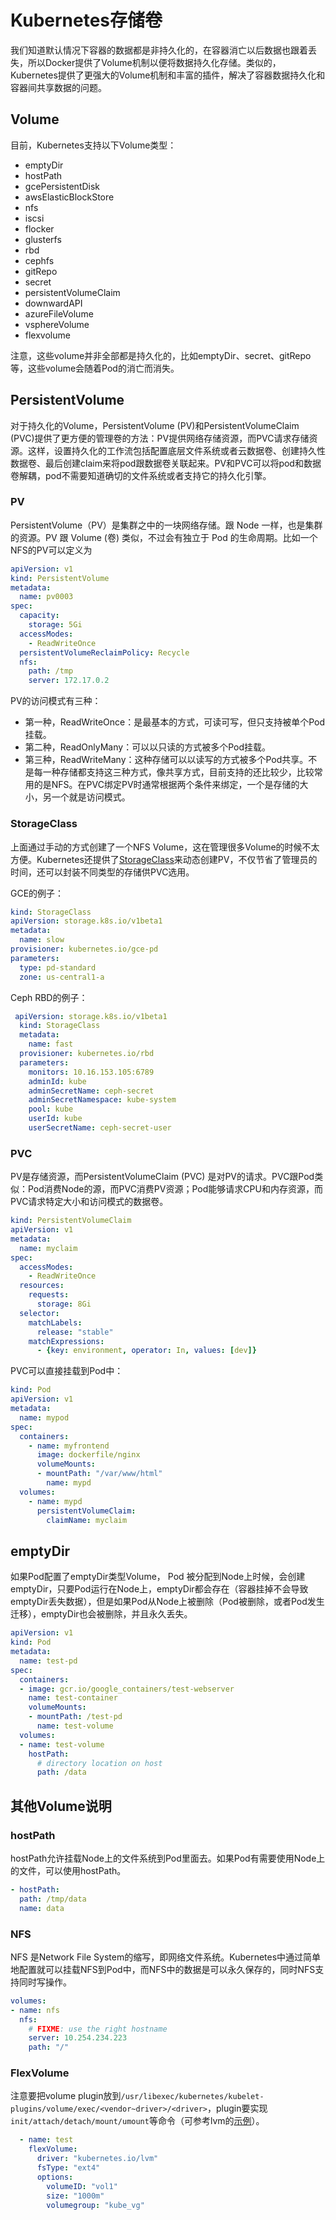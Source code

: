 # Kubernetes存储卷

我们知道默认情况下容器的数据都是非持久化的，在容器消亡以后数据也跟着丢失，所以Docker提供了Volume机制以便将数据持久化存储。类似的，Kubernetes提供了更强大的Volume机制和丰富的插件，解决了容器数据持久化和容器间共享数据的问题。

## Volume

目前，Kubernetes支持以下Volume类型：

- emptyDir
- hostPath
- gcePersistentDisk
- awsElasticBlockStore
- nfs
- iscsi
- flocker
- glusterfs
- rbd
- cephfs
- gitRepo
- secret
- persistentVolumeClaim
- downwardAPI
- azureFileVolume
- vsphereVolume
- flexvolume

注意，这些volume并非全部都是持久化的，比如emptyDir、secret、gitRepo等，这些volume会随着Pod的消亡而消失。

## PersistentVolume

对于持久化的Volume，PersistentVolume (PV)和PersistentVolumeClaim (PVC)提供了更方便的管理卷的方法：PV提供网络存储资源，而PVC请求存储资源。这样，设置持久化的工作流包括配置底层文件系统或者云数据卷、创建持久性数据卷、最后创建claim来将pod跟数据卷关联起来。PV和PVC可以将pod和数据卷解耦，pod不需要知道确切的文件系统或者支持它的持久化引擎。

### PV

PersistentVolume（PV）是集群之中的一块网络存储。跟 Node 一样，也是集群的资源。PV 跟 Volume (卷) 类似，不过会有独立于 Pod 的生命周期。比如一个NFS的PV可以定义为

```yaml
apiVersion: v1
kind: PersistentVolume
metadata:
  name: pv0003
spec:
  capacity:
    storage: 5Gi
  accessModes:
    - ReadWriteOnce
  persistentVolumeReclaimPolicy: Recycle
  nfs:
    path: /tmp
    server: 172.17.0.2
```

PV的访问模式有三种：

* 第一种，ReadWriteOnce：是最基本的方式，可读可写，但只支持被单个Pod挂载。
* 第二种，ReadOnlyMany：可以以只读的方式被多个Pod挂载。
* 第三种，ReadWriteMany：这种存储可以以读写的方式被多个Pod共享。不是每一种存储都支持这三种方式，像共享方式，目前支持的还比较少，比较常用的是NFS。在PVC绑定PV时通常根据两个条件来绑定，一个是存储的大小，另一个就是访问模式。

### StorageClass

上面通过手动的方式创建了一个NFS Volume，这在管理很多Volume的时候不太方便。Kubernetes还提供了[StorageClass](https://kubernetes.io/docs/user-guide/persistent-volumes/#storageclasses)来动态创建PV，不仅节省了管理员的时间，还可以封装不同类型的存储供PVC选用。

GCE的例子：

```yaml
kind: StorageClass
apiVersion: storage.k8s.io/v1beta1
metadata:
  name: slow
provisioner: kubernetes.io/gce-pd
parameters:
  type: pd-standard
  zone: us-central1-a
```

Ceph RBD的例子：

```yaml
 apiVersion: storage.k8s.io/v1beta1
  kind: StorageClass
  metadata:
    name: fast
  provisioner: kubernetes.io/rbd
  parameters:
    monitors: 10.16.153.105:6789
    adminId: kube
    adminSecretName: ceph-secret
    adminSecretNamespace: kube-system
    pool: kube
    userId: kube
    userSecretName: ceph-secret-user
```

### PVC

PV是存储资源，而PersistentVolumeClaim (PVC) 是对PV的请求。PVC跟Pod类似：Pod消费Node的源，而PVC消费PV资源；Pod能够请求CPU和内存资源，而PVC请求特定大小和访问模式的数据卷。

```yaml
kind: PersistentVolumeClaim
apiVersion: v1
metadata:
  name: myclaim
spec:
  accessModes:
    - ReadWriteOnce
  resources:
    requests:
      storage: 8Gi
  selector:
    matchLabels:
      release: "stable"
    matchExpressions:
      - {key: environment, operator: In, values: [dev]}

```

PVC可以直接挂载到Pod中：

```yaml
kind: Pod
apiVersion: v1
metadata:
  name: mypod
spec:
  containers:
    - name: myfrontend
      image: dockerfile/nginx
      volumeMounts:
      - mountPath: "/var/www/html"
        name: mypd
  volumes:
    - name: mypd
      persistentVolumeClaim:
        claimName: myclaim
```

## emptyDir

如果Pod配置了emptyDir类型Volume， Pod 被分配到Node上时候，会创建emptyDir，只要Pod运行在Node上，emptyDir都会存在（容器挂掉不会导致emptyDir丢失数据），但是如果Pod从Node上被删除（Pod被删除，或者Pod发生迁移），emptyDir也会被删除，并且永久丢失。

```yaml
apiVersion: v1
kind: Pod
metadata:
  name: test-pd
spec:
  containers:
  - image: gcr.io/google_containers/test-webserver
    name: test-container
    volumeMounts:
    - mountPath: /test-pd
      name: test-volume
  volumes:
  - name: test-volume
    hostPath:
      # directory location on host
      path: /data
```

## 其他Volume说明

### hostPath

hostPath允许挂载Node上的文件系统到Pod里面去。如果Pod有需要使用Node上的文件，可以使用hostPath。

```yaml
- hostPath:
  path: /tmp/data
  name: data
```

### NFS

NFS 是Network File System的缩写，即网络文件系统。Kubernetes中通过简单地配置就可以挂载NFS到Pod中，而NFS中的数据是可以永久保存的，同时NFS支持同时写操作。

```yaml
volumes:
- name: nfs
  nfs:
    # FIXME: use the right hostname
    server: 10.254.234.223
    path: "/"
```

### FlexVolume

注意要把volume plugin放到`/usr/libexec/kubernetes/kubelet-plugins/volume/exec/<vendor~driver>/<driver>`，plugin要实现`init/attach/detach/mount/umount`等命令（可参考lvm的[示例](https://github.com/kubernetes/kubernetes/tree/master/examples/volumes/flexvolume)）。

```yaml
  - name: test
    flexVolume:
      driver: "kubernetes.io/lvm"
      fsType: "ext4"
      options:
        volumeID: "vol1"
        size: "1000m"
        volumegroup: "kube_vg"
```

